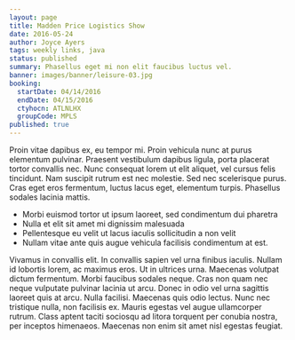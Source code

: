 ```yaml
---
layout: page
title: Madden Price Logistics Show
date: 2016-05-24
author: Joyce Ayers
tags: weekly links, java
status: published
summary: Phasellus eget mi non elit faucibus luctus vel.
banner: images/banner/leisure-03.jpg
booking:
  startDate: 04/14/2016
  endDate: 04/15/2016
  ctyhocn: ATLNLHX
  groupCode: MPLS
published: true
---
```

Proin vitae dapibus ex, eu tempor mi. Proin vehicula nunc at purus elementum pulvinar. Praesent vestibulum dapibus ligula, porta placerat tortor convallis nec. Nunc consequat lorem ut elit aliquet, vel cursus felis tincidunt. Nam suscipit rutrum est nec molestie. Sed nec scelerisque purus. Cras eget eros fermentum, luctus lacus eget, elementum turpis. Phasellus sodales lacinia mattis.

* Morbi euismod tortor ut ipsum laoreet, sed condimentum dui pharetra
* Nulla et elit sit amet mi dignissim malesuada
* Pellentesque eu velit ut lacus iaculis sollicitudin a non velit
* Nullam vitae ante quis augue vehicula facilisis condimentum at est.

Vivamus in convallis elit. In convallis sapien vel urna finibus iaculis. Nullam id lobortis lorem, ac maximus eros. Ut in ultrices urna. Maecenas volutpat dictum fermentum. Morbi faucibus sodales neque. Cras non quam nec neque vulputate pulvinar lacinia ut arcu. Donec in odio vel urna sagittis laoreet quis at arcu. Nulla facilisi. Maecenas quis odio lectus. Nunc nec tristique nulla, non facilisis ex. Mauris egestas vel augue ullamcorper rutrum. Class aptent taciti sociosqu ad litora torquent per conubia nostra, per inceptos himenaeos. Maecenas non enim sit amet nisl egestas feugiat.
